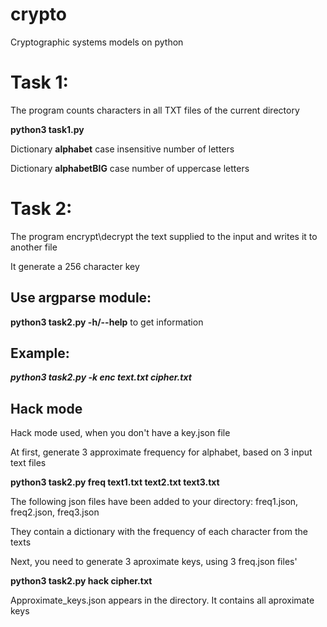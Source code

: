 # crypto
Cryptographic systems models on python

Task 1:
==
The program counts characters in all TXT files of the current directory

**python3 task1.py**

Dictionary **alphabet** case insensitive number of letters

Dictionary **alphabetBIG** case number of uppercase letters


Task 2:
==
The program encrypt\decrypt the text supplied to the input and writes it to another file

It generate a 256 character key
 
Use argparse module:
--------------------
**python3 task2.py -h/--help** to get information

Example:
--------
***python3 task2.py -k enc text.txt cipher.txt***

Hack mode
---

Hack mode used, when you don't have a key.json file

At first, generate 3 approximate frequency for alphabet,  based on 3 input text files

**python3 task2.py freq text1.txt text2.txt text3.txt**

The following json files have been added to your directory: freq1.json, freq2.json, freq3.json

They contain a dictionary with the frequency of each character from the texts

Next, you need to generate 3 aproximate keys, using 3 freq.json files'

**python3 task2.py hack cipher.txt**

Approximate_keys.json appears in the directory. It contains all aproximate keys

